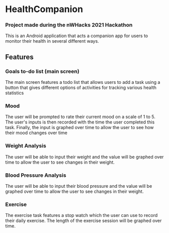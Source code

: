 # HealthCompanion

### Project made during the nWHacks 2021 Hackathon

This is an Android application that acts a companion app for users to
monitor their health in several different ways.

## Features

### Goals to-do list (main screen)
The main screen features a todo list that allows users to add a task
using a button that gives different options of activities for tracking
various health statistics

### Mood

The user will be prompted to rate their current mood on a scale of 1 to
5\. The user's inputs is then recorded with the time the user completed
this task. Finally, the input is graphed over time to allow the user to
see how their mood changes over time

### Weight Analysis

The user will be able to input their weight and the value will be
graphed over time to allow the user to see changes in their weight.

### Blood Pressure Analysis

The user will be able to input their blood pressure and the value will
be graphed over time to allow the user to see changes in their weight.

### Exercise

The exercise task features a stop watch which the user can use to
record their daily exercise. The length of the exercise session will be
graphed over time.
